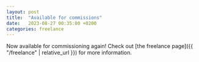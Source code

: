 ```yaml
---
layout: post
title:  "Available for commissions"
date:   2023-08-27 00:35:00 +0200
categories: freelance
---
```


Now available for commissioning again! Check out [the freelance page]({{ "/freelance" | relative_url }}) for more information.

